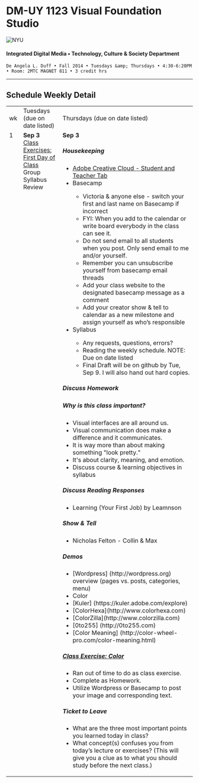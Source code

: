 # DM-UY 1123 Visual Foundation Studio

![NYU](http://ws2.polishedsolid.com/de/nyu_soe_logo.png)
#### Integrated Digital Media • Technology, Culture &amp; Society Department

    De Angela L. Duff • Fall 2014 • Tuesdays &amp; Thursdays • 4:30-6:20PM • Room: 2MTC MAGNET 811 • 3 credit hrs

---

## Schedule Weekly Detail

<table>
<tr>
<td>wk</td>
<td>Tuesdays (due on date listed)</td>
<td>Thursdays (due on date listed)</td>
</tr>
<tr>
<td valign="top">1</td>
<td valign="top"><strong>Sep 3</strong><br>
<a href="class_exercises/dm3193_class_exercise_first_day">Class Exercises: First Day of Class</a><br>Group Syllabus Review</td>
<td valign="top"><strong>Sep 3</strong><br>
<h5>Housekeeping</h5>
<ul>
<li><a href="https://creative.adobe.com/plans" target="_blank">Adobe Creative Cloud - Student and Teacher Tab</a></li>
<li> Basecamp</li>
     <uL>
     <li>Victoria &amp; anyone else - switch your first and last name on Basecamp if incorrect</li>
     <li>FYI: When you add to the calendar or write board everybody in the class can see it.</li>
     <li>Do not send email to all students when you post. Only send email to me and/or yourself.</li>
     <li>Remember you can unsubscribe yourself from basecamp email threads </li>
     <li>Add your class website to the designated basecamp message as a comment</li>
     <li>Add your creator show &amp; tell to calendar as a new milestone and assign yourself as who’s responsible</li>
     </uL>
<li> Syllabus</li>
<ul>
 <li>Any requests, questions, errors?</li>
 <li>Reading the weekly schedule. NOTE: Due on date listed</li>
 <li>Final Draft will be on github by Tue, Sep 9. I will also hand out hard copies.</li>
</ul>
</ul>

<h5>Discuss Homework</h5>

<h5>Why is this class important?</h5>
<ul>
<li> Visual interfaces are all around us. </li>
<li> Visual communication does make a difference and it communicates.</li>
<li> It is way more than about making something "look pretty."</li>
<li> It's about clarity, meaning, and emotion.</li>
<li> Discuss course &amp; learning objectives in syllabus</li>
</ul>

<h5>Discuss Reading Responses</h5>
<ul>
<li> Learning (Your First Job) by Leamnson</li>
</ul>

<h5>Show &amp; Tell</h5>
<ul>
<li> Nicholas Felton - Collin &amp; Max</li>
</ul>

<h5>Demos</h5>
<ul>
<li> [Wordpress] (http://wordpress.org) overview (pages vs. posts, categories, menu)</li>
<li> Color</li>
  <li> [Kuler] (https://kuler.adobe.com/explore)</li>
  <li> [ColorHexa](http://www.colorhexa.com)</li>
  <li> [ColorZilla](http://www.colorzilla.com)</li>
  <li> [0to255] (http://0to255.com)</li>
  <li> [Color Meaning] (http://color-wheel-pro.com/color-meaning.html)</li>
 </ul>

<h5><a href="../class_exercises/dm3193_class_exercise_color.md">Class Exercise: Color</a></h5>
<ul>
<li> Ran out of time to do as class exercise. </li>
<li> Complete as Homework.</li>
<li> Utilize Wordpress or Basecamp to post your image and corresponding text.</li>
</ul>

<h5>Ticket to Leave</h5>
<ul>
<li> What are the three most important points you learned today in class? </li>
<li> What concept(s) confuses you from today’s lecture or exercises? (This will give you a clue as to what you should study before the next class.)</li>
</ul></td>
</tr>
</table>









